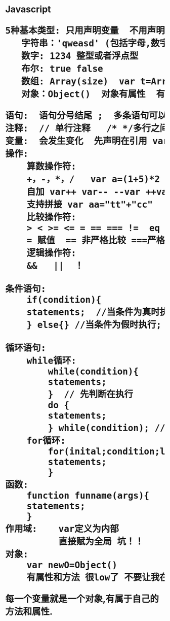 <h1>Javascript


<pre>
5种基本类型: 只用声明变量  不用声明变量类型 
   字符串：'qweasd' (包括字母,数字,标点符号,空格 但是内容必须包含在单引号 或者双引号之间)
   数字: 1234 整型或者浮点型
   布尔: true false
   数组: Array(size)  var t=Array(4|''); t[index]
   对象：Object()  对象有属性  有方法 var tt=Object() tt.name=xxx  tt.age=xx tt.face(){ alert('no face') }
</pre>
<pre>
语句:  语句分号结尾 ;  多条语句可以放在同一行 分号结尾
注释:  // 单行注释   /* */多行之间的注释
变量:  会发生变化  先声明在引用 var varname=value; 
操作:
	算数操作符:
	+，-，*，/   var a=(1+5)*2
	自加 var++ var-- --var ++var
	支持拼接 var aa="tt"+"cc"
	比较操作符:
	> < >= <= = == === !=  eq ne lt le gt ge 
	= 赋值  == 非严格比较 ===严格比较 类型相同 值相同
	逻辑操作符:
    &&   ||  ！
    
条件语句:
	if(condition){
	statements;  //当条件为真时执行;
	} else{} //当条件为假时执行;
    
循环语句:
	while循环:
		while(condition){
		statements;
		}  // 先判断在执行
        do {
		statements;
		} while(condition); //先执行在判断
	for循环:
		for(inital;condition;letadd;){
		statements;
		}
函数:
	function funname(args){
	statements;
	}
作用域:    var定义为内部 
          直接赋为全局 坑！！
对象:
	var newO=Object()
	有属性和方法 很low了 不要让我在记录了
</pre>
每一个变量就是一个对象,有属于自己的方法和属性. 



